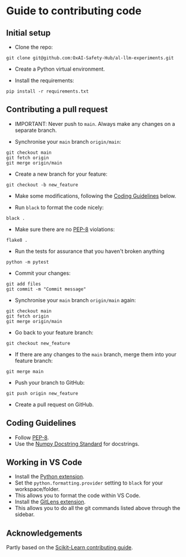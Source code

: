 Guide to contributing code
==========================

Initial setup
-------------

- Clone the repo:
```
git clone git@github.com:OxAI-Safety-Hub/al-llm-experiments.git
```

- Create a Python virtual environment.

- Install the requirements:
```
pip install -r requirements.txt
```


Contributing a pull request
---------------------------

- IMPORTANT: Never push to `main`. Always make any changes on a separate branch.

- Synchronise your `main` branch `origin/main`:
```
git checkout main
git fetch origin
git merge origin/main
```

- Create a new branch for your feature:
```
git checkout -b new_feature
```

- Make some modifications, following the [Coding Guidelines](#coding-guidelines) below.

- Run `black` to format the code nicely:
```
black .
```

- Make sure there are no [PEP-8](https://peps.python.org/pep-0008/) violations:
```
flake8 .
```

- Run the tests for assurance that you haven't broken anything
```
python -m pytest
```

- Commit your changes:
```
git add files
git commit -m "Commit message"
```

- Synchronise your `main` branch `origin/main` again:
```
git checkout main
git fetch origin
git merge origin/main
```

- Go back to your feature branch:
```
git checkout new_feature
```

- If there are any changes to the `main` branch, merge them into your feature branch:
```
git merge main
```

- Push your branch to GitHub:
```
git push origin new_feature
```

- Create a pull request on GitHub.


Coding Guidelines
-----------------

- Follow [PEP-8](https://peps.python.org/pep-0008/).
- Use the [Numpy Docstring Standard](https://numpydoc.readthedocs.io/en/latest/format.html#docstring-standard) for docstrings.


Working in VS Code
------------------

- Install the [Python extension](https://marketplace.visualstudio.com/items?itemName=ms-python.python).
- Set the `python.formatting.provider` setting to `black` for your workspace/folder.
- This allows you to format the code within VS Code.
- Install the [GitLens extension](https://marketplace.visualstudio.com/items?itemName=eamodio.gitlens).
- This allows you to do all the git commands listed above through the sidebar.


Acknowledgements
----------------

Partly based on the [Scikit-Learn contributing guide](https://scikit-learn.org/dev/developers/contributing.html).